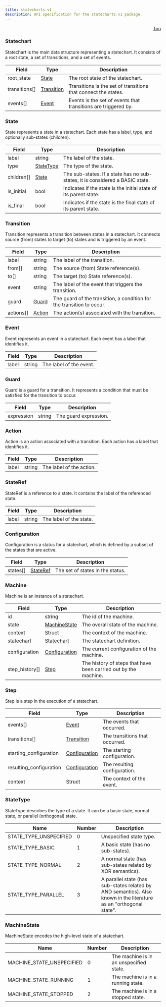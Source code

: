 ```yaml
---
title: statecharts.v1
description: API Specification for the statecharts.v1 package.
---
```


<a name="statecharts-proto"></a><p align="right"><a href="#top">Top</a></p>

<!-- begin services -->

<!-- begin services -->



<a name="statecharts-v1-Statechart"></a>

### Statechart

Statechart is the main data structure representing a statechart.
It consists of a root state, a set of transitions, and a set of events.




| Field | Type | Description |
| ----- | ---- | ----------- |
| root_state |[State](#statecharts-v1-State)| The root state of the statechart.   |
| transitions[] |[Transition](#statecharts-v1-Transition)| Transitions is the set of transitions that connect the states.   |
| events[] |[Event](#statecharts-v1-Event)| Events is the set of events that transitions are triggered by.   |




 <!-- end nested messages -->

 <!-- end nested enums -->




<a name="statecharts-v1-State"></a>

### State

State represents a state in a statechart.
Each state has a label, type, and optionally sub-states (children).




| Field | Type | Description |
| ----- | ---- | ----------- |
| label |string| The label of the state.   |
| type |[StateType](#statecharts-v1-StateType)| The type of the state.   |
| children[] |[State](#statecharts-v1-State)| The sub-states. If a state has no sub-states, it is considered a BASIC state.   |
| is_initial |bool| Indicates if the state is the initial state of its parent state.   |
| is_final |bool| Indicates if the state is the final state of its parent state.   |




 <!-- end nested messages -->

 <!-- end nested enums -->




<a name="statecharts-v1-Transition"></a>

### Transition

Transition represents a transition between states in a statechart.
It connects source (from) states to target (to) states and is triggered by an event.




| Field | Type | Description |
| ----- | ---- | ----------- |
| label |string| The label of the transition.   |
| from[] |string| The source (from) State reference(s).   |
| to[] |string| The target (to) State reference(s).   |
| event |string| The label of the event that triggers the transition.   |
| guard |[Guard](#statecharts-v1-Guard)| The guard of the transition, a condition for the transition to occur.   |
| actions[] |[Action](#statecharts-v1-Action)| The action(s) associated with the transition.   |




 <!-- end nested messages -->

 <!-- end nested enums -->




<a name="statecharts-v1-Event"></a>

### Event

Event represents an event in a statechart.
Each event has a label that identifies it.




| Field | Type | Description |
| ----- | ---- | ----------- |
| label |string| The label of the event.   |




 <!-- end nested messages -->

 <!-- end nested enums -->




<a name="statecharts-v1-Guard"></a>

### Guard

Guard is a guard for a transition.
It represents a condition that must be satisfied for the transition to occur.




| Field | Type | Description |
| ----- | ---- | ----------- |
| expression |string| The guard expression.   |




 <!-- end nested messages -->

 <!-- end nested enums -->




<a name="statecharts-v1-Action"></a>

### Action

Action is an action associated with a transition.
Each action has a label that identifies it.




| Field | Type | Description |
| ----- | ---- | ----------- |
| label |string| The label of the action.   |




 <!-- end nested messages -->

 <!-- end nested enums -->




<a name="statecharts-v1-StateRef"></a>

### StateRef

StateRef is a reference to a state.
It contains the label of the referenced state.




| Field | Type | Description |
| ----- | ---- | ----------- |
| label |string| The label of the state.   |




 <!-- end nested messages -->

 <!-- end nested enums -->




<a name="statecharts-v1-Configuration"></a>

### Configuration

Configuration is a status for a statechart, which is defined by a subset of the states that are active.




| Field | Type | Description |
| ----- | ---- | ----------- |
| states[] |[StateRef](#statecharts-v1-StateRef)| The set of states in the status.   |




 <!-- end nested messages -->

 <!-- end nested enums -->




<a name="statecharts-v1-Machine"></a>

### Machine

Machine is an instance of a statechart.




| Field | Type | Description |
| ----- | ---- | ----------- |
| id |string| The id of the machine.   |
| state |[MachineState](#statecharts-v1-MachineState)| The overall state of the machine.   |
| context |Struct| The context of the machine.   |
| statechart |[Statechart](#statecharts-v1-Statechart)| The statechart definition.   |
| configuration |[Configuration](#statecharts-v1-Configuration)| The current configuration of the machine.   |
| step_history[] |[Step](#statecharts-v1-Step)| The history of steps that have been carried out by the machine.   |




 <!-- end nested messages -->

 <!-- end nested enums -->




<a name="statecharts-v1-Step"></a>

### Step

Step is a step in the execution of a statechart.




| Field | Type | Description |
| ----- | ---- | ----------- |
| events[] |[Event](#statecharts-v1-Event)| The events that occurred.   |
| transitions[] |[Transition](#statecharts-v1-Transition)| The transitions that occurred.   |
| starting_configuration |[Configuration](#statecharts-v1-Configuration)| The starting configuration.   |
| resulting_configuration |[Configuration](#statecharts-v1-Configuration)| The resulting configuration.   |
| context |Struct| The context of the event.   |




 <!-- end nested messages -->

 <!-- end nested enums -->


 <!-- end messages -->

<!-- begin file-level enums -->


<a name="statecharts-v1-StateType"></a>

### StateType
StateType describes the type of a state.
It can be a basic state, normal state, or parallel (orthogonal) state.



| Name | Number | Description |
| ---- | ------ | ----------- |
| STATE_TYPE_UNSPECIFIED | 0 | Unspecified state type.   |
| STATE_TYPE_BASIC | 1 | A basic state (has no sub-states).   |
| STATE_TYPE_NORMAL | 2 | A normal state (has sub-states related by XOR semantics).   |
| STATE_TYPE_PARALLEL | 3 | A parallel state (has sub-states related by AND semantics). Also known in the literature as an "orthogonal state".   |




<a name="statecharts-v1-MachineState"></a>

### MachineState
MachineState encodes the high-level state of a statechart.



| Name | Number | Description |
| ---- | ------ | ----------- |
| MACHINE_STATE_UNSPECIFIED | 0 | The machine is in an unspecified state.   |
| MACHINE_STATE_RUNNING | 1 | The machine is in a running state.   |
| MACHINE_STATE_STOPPED | 2 | The machine is in a stopped state.   |


 <!-- end file-level enums -->

<!-- begin file-level extensions -->
 <!-- end file-level extensions -->

